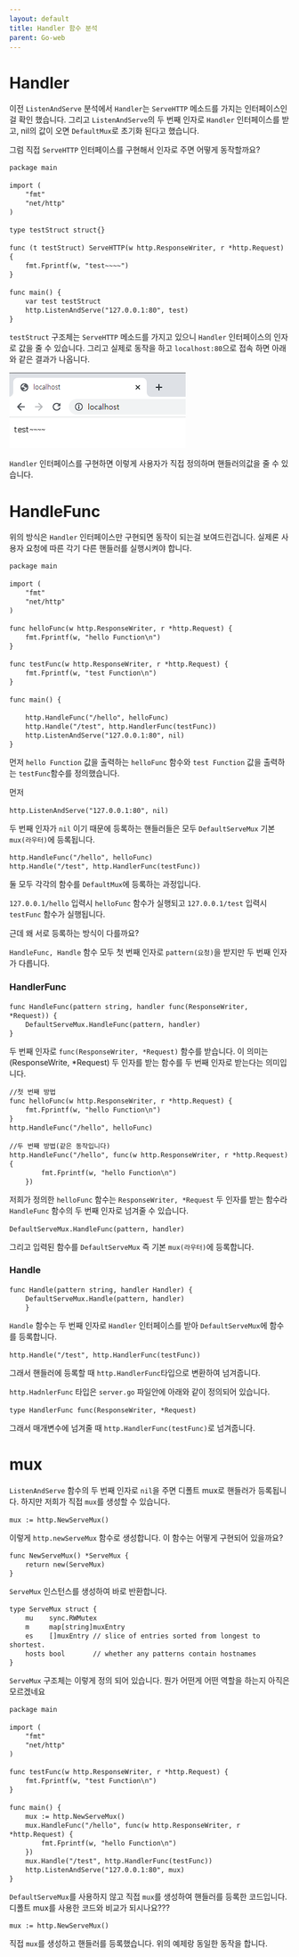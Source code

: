 ```yaml
---
layout: default
title: Handler 함수 분석
parent: Go-web
---
```


# Handler
이전 `ListenAndServe` 분석에서 `Handler`는 `ServeHTTP` 메소드를 가지는 인터페이스인걸 확인 했습니다. 그리고 `ListenAndServe`의 두 번째 인자로 `Handler` 인터페이스를 받고, nil의 값이 오면 `DefaultMux`로 초기화 된다고 했습니다.

그럼 직접 `ServeHTTP` 인터페이스를 구현해서 인자로 주면 어떻게 동작할까요?
```golang
package main

import (
	"fmt"
	"net/http"
)

type testStruct struct{}

func (t testStruct) ServeHTTP(w http.ResponseWriter, r *http.Request) {
	fmt.Fprintf(w, "test~~~~")
}

func main() {
	var test testStruct
	http.ListenAndServe("127.0.0.1:80", test)
}
```

`testStruct` 구조체는 `ServeHTTP` 메소드를 가지고 있으니 `Handler` 인터페이스의 인자로 값을 줄 수 있습니다. 그리고 실제로 동작을 하고 `localhost:80`으로 접속 하면 아래와 같은 결과가 나옵니다.

![serveHTTP](/docs/go_web//images/serveHTTP.png)

`Handler` 인터페이스를 구현하면 이렇게 사용자가 직접 정의하며 핸들러의값을 줄 수 있습니다.


# HandleFunc
위의 방식은 `Handler` 인터페이스만 구현되면 동작이 되는걸 보여드린겁니다. 실제론 사용자 요청에 따른 각기 다른 핸들러를 실행시켜야 합니다.

```golang
package main

import (
	"fmt"
	"net/http"
)

func helloFunc(w http.ResponseWriter, r *http.Request) {
	fmt.Fprintf(w, "hello Function\n")
}

func testFunc(w http.ResponseWriter, r *http.Request) {
	fmt.Fprintf(w, "test Function\n")
}

func main() {

	http.HandleFunc("/hello", helloFunc)
	http.Handle("/test", http.HandlerFunc(testFunc))
	http.ListenAndServe("127.0.0.1:80", nil)
}
```
먼저 `hello Function` 값을 출력하는 `helloFunc` 함수와 `test Function` 값을 출력하는 `testFunc`함수를 정의했습니다.

먼저

`http.ListenAndServe("127.0.0.1:80", nil)`

두 번째 인자가 `nil` 이기 때문에 등록하는 핸들러들은 모두 `DefaultServeMux` 기본 `mux(라우터)`에 등록됩니다.

```golang
http.HandleFunc("/hello", helloFunc)
http.Handle("/test", http.HandlerFunc(testFunc))
```
둘 모두 각각의 함수를 `DefaultMux`에 등록하는 과정입니다.

`127.0.0.1/hello` 입력시 `helloFunc` 함수가 실행되고 `127.0.0.1/test` 입력시 `testFunc` 함수가 실행됩니다.

근데 왜 서로 등록하는 방식이 다를까요?

`HandleFunc, Handle` 함수 모두 첫 번째 인자로 `pattern(요청)`을 받지만 두 번째 인자가 다릅니다.

### HandlerFunc
```golang
func HandleFunc(pattern string, handler func(ResponseWriter, *Request)) {
	DefaultServeMux.HandleFunc(pattern, handler)
}
```

두 번째 인자로 `func(ResponseWriter, *Request)` 함수를 받습니다. 이 의미는 (ResponseWrite, *Request) 두 인자를 받는 함수를 두 번째 인자로 받는다는 의미입니다.

```golang
//첫 번째 방법
func helloFunc(w http.ResponseWriter, r *http.Request) {
	fmt.Fprintf(w, "hello Function\n")
}
http.HandleFunc("/hello", helloFunc)

//두 번째 방법(같은 동작입니다)
http.HandleFunc("/hello", func(w http.ResponseWriter, r *http.Request) {
		fmt.Fprintf(w, "hello Function\n")
	})
```

저희가 정의한 `helloFunc` 함수는 `ResponseWriter, *Request` 두 인자를 받는 함수라 `HandleFunc` 함수의 두 번째 인자로 넘겨줄 수 있습니다.

`DefaultServeMux.HandleFunc(pattern, handler)`

그리고 입력된 함수를 `DefaultServeMux` 즉 기본 `mux(라우터)`에 등록합니다.

### Handle
```golang
func Handle(pattern string, handler Handler) {
	DefaultServeMux.Handle(pattern, handler)
	}
```

`Handle` 함수는 두 번째 인자로 `Handler` 인터페이스를 받아 `DefaultServeMux`에 함수를 등록합니다.

`http.Handle("/test", http.HandlerFunc(testFunc))`

그래서 핸들러에 등록할 때 `http.HandlerFunc`타입으로 변환하여 넘겨줍니다.

`http.HadnlerFunc` 타입은 `server.go` 파일안에 아래와 같이 정의되어 있습니다.

`type HandlerFunc func(ResponseWriter, *Request)`

그래서 매개변수에 넘겨줄 때 `http.HandlerFunc(testFunc)`로 넘겨줍니다.


# mux
`ListenAndServe` 함수의 두 번째 인자로 `nil`을 주면 디폴트 mux로 핸들러가 등록됩니다. 하지만 저희가 직접 `mux`를 생성할 수 있습니다.

`mux := http.NewServeMux()`

이렇게 `http.newServeMux` 함수로 생성합니다. 이 함수는 어떻게 구현되어 있을까요?

```golang
func NewServeMux() *ServeMux {
	return new(ServeMux)
}
```
`ServeMux` 인스턴스를 생성하여 바로 반환합니다.

```golang
type ServeMux struct {
	mu    sync.RWMutex
	m     map[string]muxEntry
	es    []muxEntry // slice of entries sorted from longest to shortest.
	hosts bool       // whether any patterns contain hostnames
}
```
`ServeMux` 구조체는 이렇게 정의 되어 있습니다. 뭔가 어떤게 어떤 역할을 하는지 아직은 모르겠네요


```golang
package main

import (
	"fmt"
	"net/http"
)

func testFunc(w http.ResponseWriter, r *http.Request) {
	fmt.Fprintf(w, "test Function\n")
}

func main() {
	mux := http.NewServeMux()
	mux.HandleFunc("/hello", func(w http.ResponseWriter, r *http.Request) {
		fmt.Fprintf(w, "hello Function\n")
	})
	mux.Handle("/test", http.HandlerFunc(testFunc))
	http.ListenAndServe("127.0.0.1:80", mux)
}
```
`DefaultServeMux`를 사용하지 않고 직접 `mux`를 생성하여 핸들러를 등록한 코드입니다. 디폴트 mux를 사용한 코드와 비교가 되시나요???

```golang
mux := http.NewServeMux()
```
직접 `mux`를 생성하고 핸들러를 등록했습니다. 위의 예제랑 동일한 동작을 합니다.


